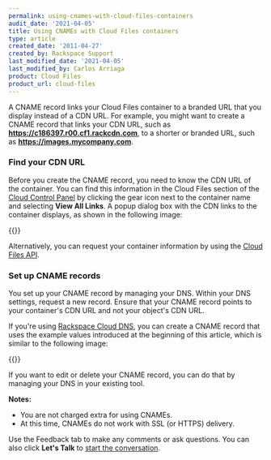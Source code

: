 ```yaml
---
permalink: using-cnames-with-cloud-files-containers
audit_date: '2021-04-05'
title: Using CNAMEs with Cloud Files containers
type: article
created_date: '2011-04-27'
created_by: Rackspace Support
last_modified_date: '2021-04-05'
last_modified_by: Carlos Arriaga
product: Cloud Files
product_url: cloud-files
---
```


A CNAME record links your Cloud Files container to a branded
URL that you display instead of a CDN URL. For example, you might want to
create a CNAME record that links your CDN URL, such as
**https://c186397.r00.cf1.rackcdn.com**, to a shorter or branded URL, such as
**https://images.mycompany.com**.

### Find your CDN URL

Before you create the CNAME record, you need to know the CDN URL of
the container. You can find this information in the Cloud Files section of the
[Cloud Control Panel](https://login.rackspace.com/) by clicking the
gear icon next to the container name and selecting **View All Links**. A
popup dialog box with the CDN links to the container displays, as shown in the following image:

{{<image src="1080-2_2.png" alt="" title="">}}

Alternatively, you can request your container information by using the [Cloud
Files API](https://docs.rackspace.com/docs/cloud-files/v1/).

### Set up CNAME records

You set up your CNAME record by managing your DNS. Within your DNS
settings, request a new record. Ensure that your CNAME record points to
your container's CDN URL and not your object's CDN URL.

If you're using [Rackspace Cloud DNS](https://www.rackspace.com/cloud/dns),
you can create a CNAME record that uses the example values introduced at the
beginning of this article, which is similar to the following image:

{{<image src="cnameadd.png" alt="" title="">}}

If you want to edit or delete your CNAME record, you can do that by
managing your DNS in your existing tool.

**Notes:**

-   You are not charged extra for using CNAMEs.
-   At this time, CNAMEs do not work with SSL (or HTTPS) delivery.

Use the Feedback tab to make any comments or ask questions. You can also click
**Let's Talk** to [start the conversation](https://www.rackspace.com/). 
